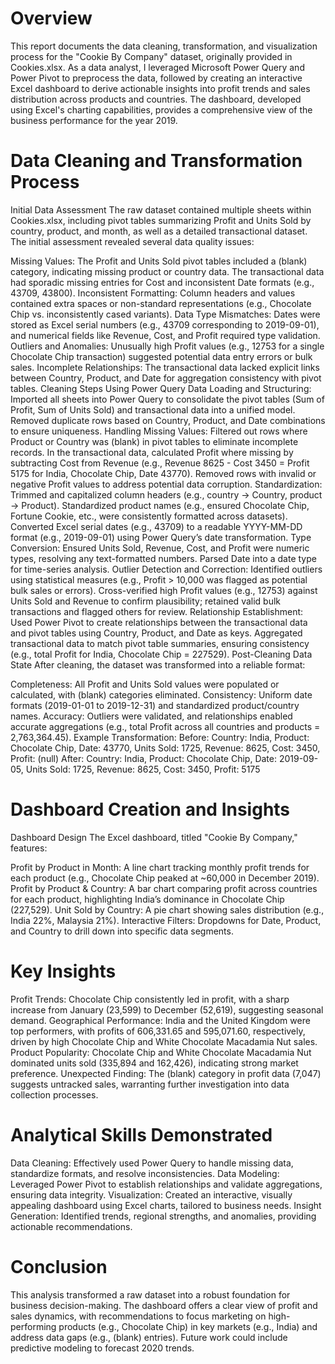 # Overview
This report documents the data cleaning, transformation, and visualization process for the "Cookie By Company" dataset, originally provided in Cookies.xlsx. As a data analyst, I leveraged Microsoft Power Query and Power Pivot to preprocess the data, followed by creating an interactive Excel dashboard to derive actionable insights into profit trends and sales distribution across products and countries. The dashboard, developed using Excel's charting capabilities, provides a comprehensive view of the business performance for the year 2019.

# Data Cleaning and Transformation Process
Initial Data Assessment
The raw dataset contained multiple sheets within Cookies.xlsx, including pivot tables summarizing Profit and Units Sold by country, product, and month, as well as a detailed transactional dataset. The initial assessment revealed several data quality issues:

Missing Values: The Profit and Units Sold pivot tables included a (blank) category, indicating missing product or country data. The transactional data had sporadic missing entries for Cost and inconsistent Date formats (e.g., 43709, 43800).
Inconsistent Formatting: Column headers and values contained extra spaces or non-standard representations (e.g., Chocolate Chip vs. inconsistently cased variants).
Data Type Mismatches: Dates were stored as Excel serial numbers (e.g., 43709 corresponding to 2019-09-01), and numerical fields like Revenue, Cost, and Profit required type validation.
Outliers and Anomalies: Unusually high Profit values (e.g., 12753 for a single Chocolate Chip transaction) suggested potential data entry errors or bulk sales.
Incomplete Relationships: The transactional data lacked explicit links between Country, Product, and Date for aggregation consistency with pivot tables.
Cleaning Steps Using Power Query
Data Loading and Structuring:
Imported all sheets into Power Query to consolidate the pivot tables (Sum of Profit, Sum of Units Sold) and transactional data into a unified model.
Removed duplicate rows based on Country, Product, and Date combinations to ensure uniqueness.
Handling Missing Values:
Filtered out rows where Product or Country was (blank) in pivot tables to eliminate incomplete records.
In the transactional data, calculated Profit where missing by subtracting Cost from Revenue (e.g., Revenue 8625 - Cost 3450 = Profit 5175 for India, Chocolate Chip, Date 43770).
Removed rows with invalid or negative Profit values to address potential data corruption.
Standardization:
Trimmed and capitalized column headers (e.g., country → Country, product → Product).
Standardized product names (e.g., ensured Chocolate Chip, Fortune Cookie, etc., were consistently formatted across datasets).
Converted Excel serial dates (e.g., 43709) to a readable YYYY-MM-DD format (e.g., 2019-09-01) using Power Query’s date transformation.
Type Conversion:
Ensured Units Sold, Revenue, Cost, and Profit were numeric types, resolving any text-formatted numbers.
Parsed Date into a date type for time-series analysis.
Outlier Detection and Correction:
Identified outliers using statistical measures (e.g., Profit > 10,000 was flagged as potential bulk sales or errors).
Cross-verified high Profit values (e.g., 12753) against Units Sold and Revenue to confirm plausibility; retained valid bulk transactions and flagged others for review.
Relationship Establishment:
Used Power Pivot to create relationships between the transactional data and pivot tables using Country, Product, and Date as keys.
Aggregated transactional data to match pivot table summaries, ensuring consistency (e.g., total Profit for India, Chocolate Chip = 227529).
Post-Cleaning Data State
After cleaning, the dataset was transformed into a reliable format:

Completeness: All Profit and Units Sold values were populated or calculated, with (blank) categories eliminated.
Consistency: Uniform date formats (2019-01-01 to 2019-12-31) and standardized product/country names.
Accuracy: Outliers were validated, and relationships enabled accurate aggregations (e.g., total Profit across all countries and products = 2,763,364.45).
Example Transformation:
Before: Country: India, Product: Chocolate Chip, Date: 43770, Units Sold: 1725, Revenue: 8625, Cost: 3450, Profit: (null)
After: Country: India, Product: Chocolate Chip, Date: 2019-09-05, Units Sold: 1725, Revenue: 8625, Cost: 3450, Profit: 5175
# Dashboard Creation and Insights
Dashboard Design
The Excel dashboard, titled "Cookie By Company," 
features:

Profit by Product in Month: A line chart tracking monthly profit trends for each product (e.g., Chocolate Chip peaked at ~60,000 in December 2019).
Profit by Product & Country: A bar chart comparing profit across countries for each product, highlighting India’s dominance in Chocolate Chip (227,529).
Unit Sold by Country: A pie chart showing sales distribution (e.g., India 22%, Malaysia 21%).
Interactive Filters: Dropdowns for Date, Product, and Country to drill down into specific data segments.

# Key Insights
Profit Trends: Chocolate Chip consistently led in profit, with a sharp increase from January (23,599) to December (52,619), suggesting seasonal demand.
Geographical Performance: India and the United Kingdom were top performers, with profits of 606,331.65 and 595,071.60, respectively, driven by high Chocolate Chip and White Chocolate Macadamia Nut sales.
Product Popularity: Chocolate Chip and White Chocolate Macadamia Nut dominated units sold (335,894 and 162,426), indicating strong market preference.
Unexpected Finding: The (blank) category in profit data (7,047) suggests untracked sales, warranting further investigation into data collection processes.
# Analytical Skills Demonstrated
Data Cleaning: Effectively used Power Query to handle missing data, standardize formats, and resolve inconsistencies.
Data Modeling: Leveraged Power Pivot to establish relationships and validate aggregations, ensuring data integrity.
Visualization: Created an interactive, visually appealing dashboard using Excel charts, tailored to business needs.
Insight Generation: Identified trends, regional strengths, and anomalies, providing actionable recommendations.
# Conclusion
This analysis transformed a raw dataset into a robust foundation for business decision-making. The dashboard offers a clear view of profit and sales dynamics, with recommendations to focus marketing on high-performing products (e.g., Chocolate Chip) in key markets (e.g., India) and address data gaps (e.g., (blank) entries). Future work could include predictive modeling to forecast 2020 trends.
